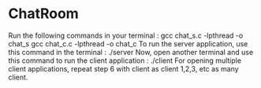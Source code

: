 # ChatRoom
Run the following commands in your terminal : gcc chat_s.c -lpthread -o chat_s gcc chat_c.c -lpthread -o chat_c To run the server application, use this command in the terminal : ./server Now, open another terminal and use this command to run the client application : ./client For opening multiple client applications, repeat step 6 with client as client 1,2,3, etc as many client.
